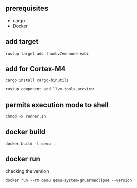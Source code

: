## prerequisites

- cargo
- Docker

## add target

```
rustup target add thumbv7em-none-eabi
```

## add for Cortex-M4

```
cargo install cargo-binutils
```

```
rustup component add llvm-tools-preview
```

## permits execution mode to shell

```
chmod +x runner.sh
```

## docker build

```
docker build -t qemu .
```

## docker run

checking the version

```
docker run --rm qemu qemu-system-gnuarmeclipse --version
```
